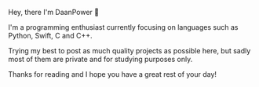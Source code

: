 Hey, there I'm DaanPower 👋

I'm a programming enthusiast currently focusing on languages such as Python, Swift, C and C++.

Trying my best to post as much quality projects as possible here,
but sadly most of them are private and for studying purposes only.

Thanks for reading and I hope you have a great rest of your day!
